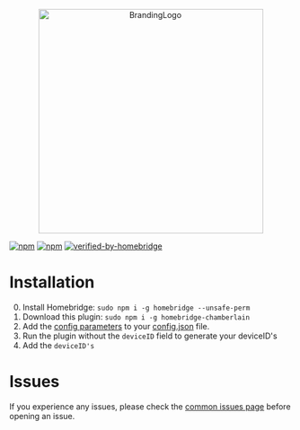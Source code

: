 <p align="center">
    <img src="https://github.com/iRayanKhan/Assets-Repo/blob/master/Chamberlain-Plugin-Branding.png?raw=true" alt="BrandingLogo" width="400” maxHeight="91" />
</p>

[![npm](https://badgen.net/npm/v/homebridge-chamberlain/latest)](https://www.npmjs.com/package/homebridge-chamberlain) 
[![npm](https://badgen.net/npm/dt/homebridge-chamberlain)](https://www.npmjs.com/package/homebridge-chamberlain)
[![verified-by-homebridge](https://badgen.net/badge/homebridge/verified/purple)](https://github.com/homebridge/homebridge/wiki/Verified-Plugins)



# Installation
0) Install Homebridge:   ```sudo npm i -g homebridge --unsafe-perm```
1) Download this plugin: ```sudo npm i -g homebridge-chamberlain```
2) Add the [config parameters](https://github.com/iRayanKhan/homebridge-chamberlain/blob/master/config-example.MD) to your [config.json](https://github.com/nfarina/homebridge/blob/master/config-sample.json) file.
3) Run the plugin without the ```deviceID``` field to generate your deviceID's
4) Add the ```deviceID's```

# Issues 
If you experience any issues, please check the [common issues page](https://github.com/iRayanKhan/homebridge-chamberlain/wiki/Common-Issues) before opening an issue.




